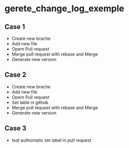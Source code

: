 # gerete_change_log_exemple

## Case 1

* Create new brache
* Add new file
* Opem Pull request
* Merge pull request with rebase and Merge
* Generate new version

## Case 2

* Create new brache
* Add new file
* Opem Pull request
* Set lable in github
* Merge pull request with rebase and Merge
* Generate new version

## Case 3

* test authomatic set label in pull request
